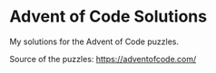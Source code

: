 # Advent of Code Solutions

My solutions for the Advent of Code puzzles.

Source of the puzzles: https://adventofcode.com/
